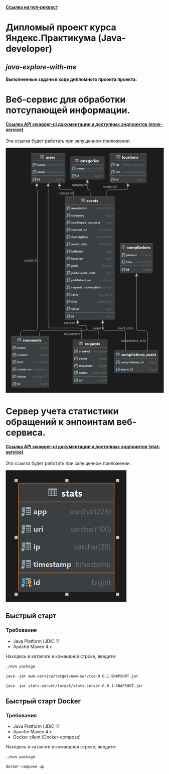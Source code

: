 #### [Ссылка на пул-реквест](https://github.com/Wirt150/java-explore-with-me/pull/3)


# Дипломый проект курса Яндекс.Практикума (Java-developer) 
## *java-explore-with-me*

**Выполненные задачи в ходе дипломного проекта проекта:**

Веб-сервис для обработки потсупающей информации.
========================
#### [Ссылка API swagger-ui документации и доступных эндпоинтов (emw-service)](http://localhost:8080/swagger-ui/index.html)
Эта ссылка будет работать при запущенном приложении.

![Схема БД для ewm-service](docs/categories.png)

Сервер учета статистики обращений к энпоинтам веб-сервиса.
========================
#### [Ссылка API swagger-ui документации и доступных эндпоинтов (stat-service)](http://localhost:9090/swagger-ui/index.html)
Эта ссылка будет работать при запущенном приложении.

![Схема БД для stat-service](docs/stats.png)

## Быстрый старт
### Требования
- Java Platform (JDK) 11
- Apache Maven 4.x

Находясь в каталоге в командной строке, введите:

`./mvn package`

`java -jar ewm-service/target/ewm-service-0.0.1-SNAPSHOT.jar`

`java -jar stats-server/target/stats-server-0.0.1-SNAPSHOT.jar`

## Быстрый старт Docker
### Требования
- Java Platform (JDK) 11
- Apache Maven 4.x
- Docker client (Docker-compose)

Находясь в каталоге в командной строке, введите:

`./mvn package`

`docker-compose up`
